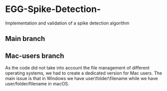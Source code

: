 # EGG-Spike-Detection-
Implementation and validation of a spike detection algorithm 

## Main branch

## Mac-users branch
As the code did not take into account the file management of different operating systems, we had to create a dedicated version for Mac users. 
The main issue is that in Windows we have user\folder\filename while we have user/folder/filename in macOS.
